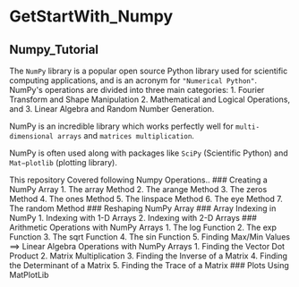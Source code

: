 # GetStartWith_Numpy
## Numpy_Tutorial

The `NumPy` library is a popular open source Python library used for scientific computing applications, and is an acronym for `"Numerical Python"`. NumPy's operations are divided into three main categories: 
    1. Fourier Transform and Shape Manipulation
    2. Mathematical and Logical Operations, and 
    3. Linear Algebra and Random Number Generation.

NumPy is an incredible library which works perfectly well for `multi-dimensional arrays` and `matrices multiplication`.

NumPy is often used along with packages like `SciPy` (Scientific Python) and `Mat−plotlib` (plotting library).

This repository Covered following Numpy Operations..
    ### Creating a NumPy Array
            1. The array Method
            2. The arange Method
            3. The zeros Method
            4. The ones Method
            5. The linspace Method
            6. The eye Method
            7. The random Method
    ### Reshaping NumPy Array 
    ### Array Indexing in NumPy
            1. Indexing with 1-D Arrays
            2. Indexing with 2-D Arrays
    ### Arithmetic Operations with NumPy Arrays
            1. The log Function
            2. The exp Function
            3. The sqrt Function
            4. The sin Function
            5. Finding Max/Min Values
    ==> Linear Algebra Operations with NumPy Arrays
            1. Finding the Vector Dot Product
            2. Matrix Multiplication
            3. Finding the Inverse of a Matrix
            4. Finding the Determinant of a Matrix
            5. Finding the Trace of a Matrix
    ### Plots Using MatPlotLib          
    
